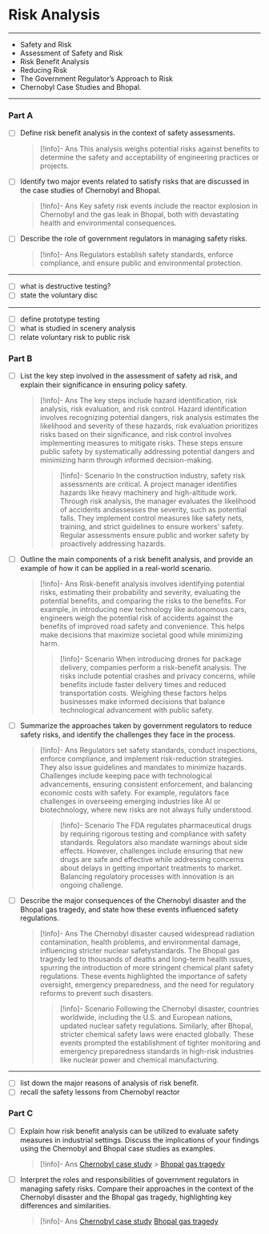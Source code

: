 # Risk Analysis

---

- Safety and Risk
- Assessment of Safety and Risk
- Risk Benefit Analysis
- Reducing Risk
- The Government Regulator’s Approach to Risk
- Chernobyl Case Studies and Bhopal.

---

### Part A

- [ ] Define risk benefit analysis in the context of safety assessments.
  > [!info]- Ans
  > This analysis weighs potential risks against benefits to determine the safety and acceptability of engineering practices or projects.
- [ ] Identify two major events related to satisfy risks that are discussed in the case studies of Chernobyl and Bhopal.
  > [!info]- Ans
  > Key safety risk events include the reactor explosion in Chernobyl and the gas leak in Bhopal, both with devastating health and environmental consequences.
- [ ] Describe the role of government regulators in managing safety risks.
  > [!info]- Ans
  > Regulators establish safety standards, enforce compliance, and ensure public and environmental protection.

---

- [ ] what is destructive testing?
- [ ] state the voluntary disc

---

- [ ] define prototype testing
- [ ] what is studied in scenery analysis
- [ ] relate voluntary risk to public risk

### Part B

- [ ] List the key step involved in the assessment of safety ad risk, and explain their significance in ensuring policy safety.
  > [!info]- Ans
  > The key steps include hazard identification, risk analysis, risk evaluation, and risk control. Hazard identification involves recognizing potential dangers, risk analysis estimates the likelihood and severity of these hazards, risk evaluation prioritizes risks based on their significance, and risk control involves implementing measures to mitigate risks. These steps ensure public safety by systematically addressing potential dangers and minimizing harm through informed decision-making.
  >
  > > [!info]- Scenario
  > > In the construction industry, safety risk assessments are critical. A project manager identifies hazards like heavy machinery and high-altitude work. Through risk analysis, the manager evaluates the likelihood of accidents andassesses the severity, such as potential falls. They implement control measures like safety nets, training, and strict guidelines to ensure workers' safety. Regular assessments ensure public and worker safety by proactively addressing hazards.
- [ ] Outline the main components of a risk benefit analysis, and provide an example of how it can be applied in a real-world scenario.
  > [!info]- Ans
  > Risk-benefit analysis involves identifying potential risks, estimating their probability and severity, evaluating the potential benefits, and comparing the risks to the benefits. For example, in introducing new technology like autonomous cars, engineers weigh the potential risk of accidents against the benefits of improved road safety and convenience. This helps make decisions that maximize societal good while minimizing harm.
  >
  > > [!info]- Scenario
  > > When introducing drones for package delivery, companies perform a risk-benefit analysis. The risks include potential crashes and privacy concerns, while benefits include faster delivery times and reduced transportation costs. Weighing these factors helps businesses make informed decisions that balance technological advancement with public safety.
- [ ] Summarize the approaches taken by government regulators to reduce safety risks, and identify the challenges they face in the process.
  > [!info]- Ans
  > Regulators set safety standards, conduct inspections, enforce compliance, and implement risk-reduction strategies. They also issue guidelines and mandates to minimize hazards. Challenges include keeping pace with technological advancements, ensuring consistent enforcement, and balancing economic costs with safety. For example, regulators face challenges in overseeing emerging industries like AI or biotechnology, where new risks are not always fully understood.
  >
  > > [!info]- Scenario
  > > The FDA regulates pharmaceutical drugs by requiring rigorous testing and compliance with safety standards. Regulators also mandate warnings about side effects. However, challenges include ensuring that new drugs are safe and effective while addressing concerns about delays in getting important treatments to market. Balancing regulatory processes with innovation is an ongoing challenge.
- [ ] Describe the major consequences of the Chernobyl disaster and the Bhopal gas tragedy, and state how these events influenced safety regulations.
  > [!info]- Ans
  > The Chernobyl disaster caused widespread radiation contamination, health problems, and environmental damage, influencing stricter nuclear safetystandards. The Bhopal gas tragedy led to thousands of deaths and long-term health issues, spurring the introduction of more stringent chemical plant safety regulations. These events highlighted the importance of safety oversight, emergency preparedness, and the need for regulatory reforms to prevent such disasters.
  >
  > > [!info]- Scenario
  > > Following the Chernobyl disaster, countries worldwide, including the U.S. and European nations, updated nuclear safety regulations. Similarly, after Bhopal, stricter chemical safety laws were enacted globally. These events prompted the establishment of tighter monitoring and emergency preparedness standards in high-risk industries like nuclear power and chemical manufacturing.

---

- [ ] list down the major reasons of analysis of risk benefit.
- [ ] recall the safety lessons from Chernobyl reactor

### Part C

- [ ] Explain how risk benefit analysis can be utilized to evaluate safety measures in industrial settings. Discuss the implications of your findings using the Chernobyl and Bhopal case studies as examples.
  > [!info]- Ans
  > [Chernobyl case study](https://www.tutorialspoint.com/engineering_ethics/engineering_ethics_chernobyls_case_study.htm) > [Bhopal gas tragedy](https://www.tutorialspoint.com/engineering_ethics/engineering_ethics_bhopals_gas_tragedy.htm)
- [ ] Interpret the roles and responsibilities of government regulators in managing safety risks. Compare their approaches in the context of the Chernobyl disaster and the Bhopal gas tragedy, highlighting key differences and similarities.
  > [!info]- Ans
  > [Chernobyl case study](https://www.tutorialspoint.com/engineering_ethics/engineering_ethics_chernobyls_case_study.htm)
  > [Bhopal gas tragedy](https://www.tutorialspoint.com/engineering_ethics/engineering_ethics_bhopals_gas_tragedy.htm)
